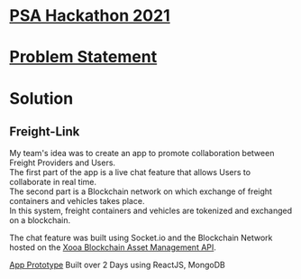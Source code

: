 # [PSA Hackathon 2021](https://www.psacodesprint.com)
# [Problem Statement](https://github.com/CeereeC/Freight-Link/tree/main/Problem%20Statement)

# Solution
## Freight-Link

My team's idea was to create an app to promote collaboration between Freight Providers and Users.   
The first part of the app is a live chat feature that allows Users to collaborate in real time.   
The second part is a Blockchain network on which exchange of freight containers and vehicles takes place.  
In this system, freight containers and vehicles are tokenized and exchanged on a blockchain.  

The chat feature was built using Socket.io and the Blockchain Network hosted on the [Xooa Blockchain Asset Management API](https://api.xooa.com/explorer/#!/Asset_Management/Asset_Create).

[App Prototype](https://sheltered-sierra-76503.herokuapp.com/#/)
Built over 2 Days using ReactJS, MongoDB

